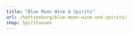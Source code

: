 ```yaml
---
title: "Blue Moon Wine & Spirits"
url: /hattiesburg/blue-moon-wine-und-spirits/
shop: Spirituosen
---
```

